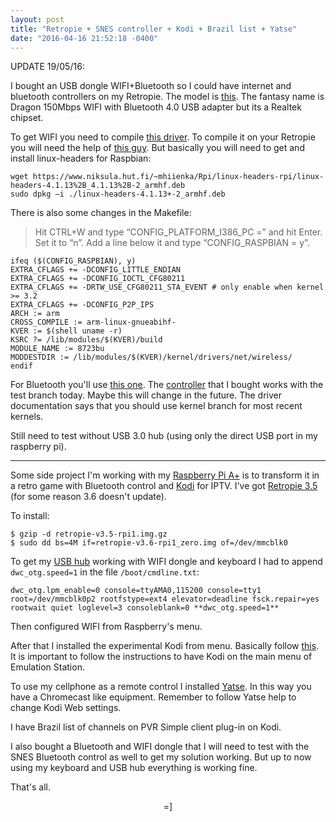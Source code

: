 ```yaml
---
layout: post
title: "Retropie + SNES controller + Kodi + Brazil list + Yatse"
date: "2016-04-16 21:52:18 -0400"
---
```


UPDATE 19/05/16:

I bought an USB dongle WIFI+Bluetooth so I could have internet and bluetooth controllers on my Retropie.
The model is [this](https://www.amazon.ca/dp/B015IJ4P58/ref=pe_386430_193739550_TE_dp_1). The fantasy name is Dragon 150Mbps WIFI with Bluetooth 4.0 USB adapter but its a Realtek chipset.

To get WIFI you need to compile [this driver](https://github.com/lwfinger/rtl8723bu/). To compile it on your Retropie you will need the help of [this guy](http://matthewdippel.blogspot.ca/2016/02/howto-build-rtl8723bu-for-raspbian.html). But basically you will need to get and install linux-headers for Raspbian:

    wget https://www.niksula.hut.fi/~mhiienka/Rpi/linux-headers-rpi/linux-headers-4.1.13%2B_4.1.13%2B-2_armhf.deb
    sudo dpkg –i ./linux-headers-4.1.13+-2_armhf.deb

There is also some changes in the Makefile:

> Hit CTRL+W and type “CONFIG_PLATFORM_I386_PC =” and hit Enter.  Set it to “n”. Add a line below it and type “CONFIG_RASPBIAN = y”.

    ifeq ($(CONFIG_RASPBIAN), y)
    EXTRA_CFLAGS += -DCONFIG_LITTLE_ENDIAN
    EXTRA_CFLAGS += -DCONFIG_IOCTL_CFG80211
    EXTRA_CFLAGS += -DRTW_USE_CFG80211_STA_EVENT # only enable when kernel >= 3.2
    EXTRA_CFLAGS += -DCONFIG_P2P_IPS
    ARCH := arm
    CROSS_COMPILE := arm-linux-gnueabihf-
    KVER := $(shell uname -r)
    KSRC ?= /lib/modules/$(KVER)/build
    MODULE_NAME := 8723bu
    MODDESTDIR := /lib/modules/$(KVER)/kernel/drivers/net/wireless/
    endif

For Bluetooth you'll use [this one](https://github.com/lwfinger/rtl8723au_bt). The [controller](https://www.amazon.ca/dp/B00MB6CNN8/ref=pe_386430_193739550_TE_dp_1) that I bought works with the test branch today. Maybe this will change in the future. The driver documentation says that you should use kernel branch for most recent kernels.

Still need to test without USB 3.0 hub (using only the direct USB port in my raspberry pi).

---

Some side project I'm working with my [Raspberry Pi A+](https://www.raspberrypi.org/products/model-a-plus/) is to transform it in a retro game with Bluetooth control and [Kodi](http://kodi.wiki/view/Main_Page) for IPTV. I've got [Retropie 3.5](https://github.com/RetroPie/RetroPie-Setup/releases) (for some reason 3.6 doesn't update).

To install:

    $ gzip -d retropie-v3.5-rpi1.img.gz
    $ sudo dd bs=4M if=retropie-v3.6-rpi1_zero.img of=/dev/mmcblk0

To get my [USB hub](http://www.dx.com/p/orico-a3h4-4-port-usb-3-0-high-speed-hub-aluminum-alloy-hub-w-us-plug-power-adapter-black-328849#.VxLodHUrLeQ) working with WIFI dongle and keyboard I had to append `dwc_otg.speed=1` in the file `/boot/cmdline.txt`:

    dwc_otg.lpm_enable=0 console=ttyAMA0,115200 console=tty1 root=/dev/mmcblk0p2 rootfstype=ext4 elevator=deadline fsck.repair=yes rootwait quiet loglevel=3 consoleblank=0 **dwc_otg.speed=1**

Then configured WIFI from Raspberry's menu.

After that I installed the experimental Kodi from menu. Basically follow [this](https://github.com/RetroPie/RetroPie-Setup/wiki/KODI). It is important to follow the instructions to have Kodi on the main menu of Emulation Station.

To use my cellphone as a remote control I installed [Yatse](http://yatse.tv/redmine/projects/yatse/wiki/XbmcConfig?utm_source=YatseApp). In this way you have a Chromecast like equipment. Remember to follow Yatse help to change Kodi Web settings.

I have Brazil list of channels on PVR Simple client plug-in on Kodi.

I also bought a Bluetooth and WIFI dongle that I will need to test with the SNES Bluetooth control as well to get my solution working. But up to now using my keyboard and USB hub everything is working fine.

That's all.

<center> =] </center>
